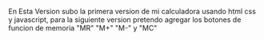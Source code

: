 En Esta Version subo la primera version de mi calculadora usando html css y javascript, para la siguiente version pretendo agregar los botones de funcion de memoria "MR" "M+" "M-" y "MC"
